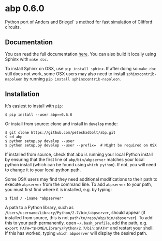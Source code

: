 # abp 0.6.0
Python port of Anders and Briegel' s [method](https://arxiv.org/abs/quant-ph/0504117) for fast simulation of Clifford circuits.

## Documentation
You can read the full documentation [here](https://peteshadbolt.co.uk/abp/). You can also build it locally using Sphinx with `make doc`.

To install Sphinx on OSX, use `pip install sphinx`. If after doing so `make doc` still does not work, some OSX users may also need to install `sphinxcontrib-napoleon` by running `pip install sphinxcontrib-napoleon`.

## Installation
It's easiest to install with `pip`:

```shell
$ pip install --user abp==0.6.0
```

Or install from source: clone and install in `develop` mode:

```shell
$ git clone https://github.com/peteshadbolt/abp.git
$ cd abp
$ python setup.py develop --user
$ python setup.py develop --user --prefix=  # Might be required on OSX
```
If installed from source, check that abp is running your local Python install by ensuring that the first line of `abp/bin/abpserver` matches your local python install (which can be found using `which python`). If not, you will need to change it to your local python path.

Some OSX users may find they need additional modifications to their path to execute `abpserver` from the command line. To add `abpserver` to your path, you must first find where it is installed, e.g. by typing:

```shell
$ find / -iname "abpserver"
```
A path to a Python library, such as `/Users/username/Library/Python/2.7/bin/abpserver`, should appear (if installed from source, this is not `path/to/repo/abp/bin/abpserver`). To add this to your path permanently, open `~/.bash_profile`, add the path, e.g. `export PATH="$HOME/Library/Python/2.7/bin:$PATH"` and restart your shell. If this has worked, typing `which abpserver` will display the desired path.


